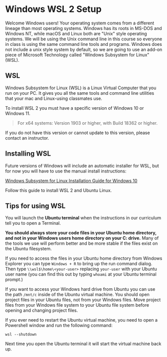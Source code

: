 # Windows WSL 2 Setup

Welcome Windows users! Your operating system comes from a different lineage than
most operating systems. Windows has its roots in MS-DOS and Windows NT, while
macOS and Linux both are "Unix" style operating systems.  We will be using the
Unix command line in this course so everyone in class is using the same command
line tools and programs.  Windows does not include a unix style system by
default, so we are going to use an add-on piece of Microsoft Technology called
"Windows Subsystem for Linux" (WSL).

## WSL

Windows Subsystem for Linux (WSL) is a Linux Virtual Computer that you run on
your PC.  It gives you all the same tools and command line utilities that your
mac and Linux-using classmates use.

To install WSL 2 you must have a specific version of Windows 10 or Windows 11.

> For x64 systems: Version 1903 or higher, with Build 18362 or higher.

If you do not have this version or cannot update to this version, please
contact an instructor.

## Installing WSL

Future versions of Windows will include an automatic installer for WSL, but
for now you will have to use the manual install instructions:

[Windows Subsystem for Linux Installation Guide for Windows 10]

Follow this guide to install WSL 2 and Ubuntu Linux.

## Tips for using WSL

You will launch the __Ubuntu terminal__ when the instructions in our curriculum
tell you to open a Terminal.

__You should always store your code files in your Ubuntu home directory, and not
in your Windows users home directory on your C: drive.__ Many of the tools we
use will perform better and be more stable if the files exist on the Ubuntu
filesystem.

If you need to access the files in your Ubuntu home directory from Windows
Explorer you can type `Windows + R` to bring up the run command dialog. Then
type `\\wsl$\home\<your-user>` replacing `your-user` with your Ubuntu user name
(you can find this out by typing `whoami` at your Ubuntu terminal prompt.)

If you want to access your Windows hard drive from Ubuntu you can use the path
`/mnt/c` inside of the Ubuntu virtual machine. You should open project files in your
Ubuntu files, not from your Windows files. Move project files from your Windows file
system to your Ubuntu file system before opening and changing project files.

If you ever need to restart the Ubuntu virtual machine, you need to open a
Powershell window and run the following command:

```shell
wsl --shutdown
```

Next time you open the Ubuntu terminal it will start the virtual machine back
up.


[Windows Subsystem for Linux Installation Guide for Windows 10]: https://docs.microsoft.com/en-us/windows/wsl/install-win10#manual-installation-steps